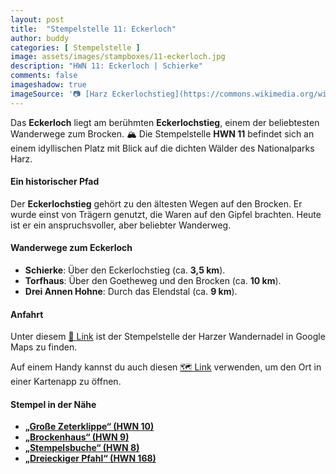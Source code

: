 ```yaml
---
layout: post
title:  "Stempelstelle 11: Eckerloch"
author: buddy
categories: [ Stempelstelle ]
image: assets/images/stampboxes/11-eckerloch.jpg
description: "HWN 11: Eckerloch | Schierke"
comments: false
imageshadow: true
imageSource: '📷 [Harz Eckerlochstieg](https://commons.wikimedia.org/wiki/File:Harz_Eckerlochstieg.jpg) von <a href="//commons.wikimedia.org/wiki/User:DorisAntony" title="User:DorisAntony">Doris Antony</a>, Berlin unter Lizenz [CC BY-SA 3.0](https://creativecommons.org/licenses/by-sa/3.0)'
---
```


Das **Eckerloch** liegt am berühmten **Eckerlochstieg**, einem der beliebtesten Wanderwege zum Brocken. 🏔️ Die Stempelstelle **HWN 11** befindet sich an einem idyllischen Platz mit Blick auf die dichten Wälder des Nationalparks Harz.

#### Ein historischer Pfad

Der **Eckerlochstieg** gehört zu den ältesten Wegen auf den Brocken. Er wurde einst von Trägern genutzt, die Waren auf den Gipfel brachten. Heute ist er ein anspruchsvoller, aber beliebter Wanderweg.

#### Wanderwege zum Eckerloch

- **Schierke**: Über den Eckerlochstieg (ca. **3,5 km**).
- **Torfhaus**: Über den Goetheweg und den Brocken (ca. **10 km**).
- **Drei Annen Hohne**: Durch das Elendstal (ca. **9 km**).

#### Anfahrt

Unter diesem [📍 Link](https://www.google.com/maps/dir/?api=1&origin=&destination=51.77661%2C%2010.64183) ist der Stempelstelle der Harzer Wandernadel in Google Maps zu finden.

<div class="android-only">
  Auf einem Handy kannst du auch diesen 
  <a href="geo:51.77661,10.64183">🗺️ Link</a> 
  verwenden, um den Ort in einer Kartenapp zu öffnen.
  <p></p>
</div>

#### Stempel in der Nähe

- [**„Große Zeterklippe“ (HWN 10)**](/stempelstelle-10-grosse-zeterklippe)
- [**„Brockenhaus“ (HWN 9)**](/stempelstelle-9-brockenhaus)
- [**„Stempelsbuche“ (HWN 8)**](/stempelstelle-8-stempelsbuche)
- [**„Dreieckiger Pfahl“ (HWN 168)**](/stempelstelle-168-dreieckiger-pfahl)
